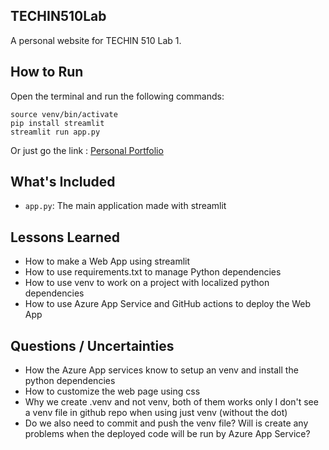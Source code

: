 ## TECHIN510Lab

A personal website for TECHIN 510 Lab 1.

## How to Run

Open the terminal and run the following commands:

```
source venv/bin/activate
pip install streamlit
streamlit run app.py
```
Or just go the link : [Personal Portfolio](https://aayush9-techin510-lab1.azurewebsites.net/)

## What's Included

- `app.py`: The main application made with streamlit

## Lessons Learned

- How to make a Web App using streamlit
- How to use requirements.txt to manage Python dependencies
- How to use venv to work on a project with localized python dependencies
- How to use Azure App Service and GitHub actions to deploy the Web App

## Questions / Uncertainties

- How the Azure App services know to setup an venv and install the python dependencies
- How to customize the web page using css
- Why we create .venv and not venv, both of them works only I don't see a venv file in github repo when using just venv (without the dot)
- Do we also need to commit and push the venv file? Will is create any problems when the deployed code will be run by Azure App Service?
